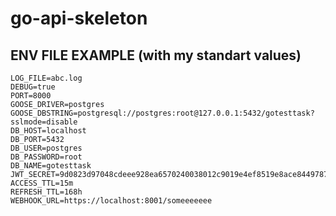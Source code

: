 # go-api-skeleton

## ENV FILE EXAMPLE (with my standart values)
```env
LOG_FILE=abc.log
DEBUG=true
PORT=8000
GOOSE_DRIVER=postgres
GOOSE_DBSTRING=postgresql://postgres:root@127.0.0.1:5432/gotesttask?sslmode=disable
DB_HOST=localhost
DB_PORT=5432
DB_USER=postgres
DB_PASSWORD=root
DB_NAME=gotesttask
JWT_SECRET=9d0823d97048cdeee928ea6570240038012c9019e4ef8519e8ace8449787b48c
ACCESS_TTL=15m
REFRESH_TTL=168h
WEBHOOK_URL=https://localhost:8001/someeeeeee
```